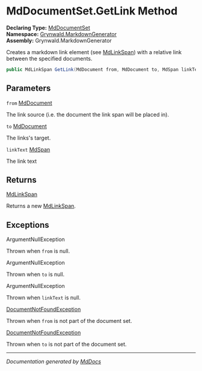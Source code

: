 ﻿<!--  
  <auto-generated>   
    The contents of this file were generated by a tool.  
    Changes to this file may be list if the file is regenerated  
  </auto-generated>   
-->

# MdDocumentSet.GetLink Method

**Declaring Type:** [MdDocumentSet](../index.md)  
**Namespace:** [Grynwald.MarkdownGenerator](../../index.md)  
**Assembly:** Grynwald.MarkdownGenerator

Creates a markdown link element (see [MdLinkSpan](../../MdLinkSpan/index.md)) with a relative link between the specified documents.

```csharp
public MdLinkSpan GetLink(MdDocument from, MdDocument to, MdSpan linkText);
```

## Parameters

`from`  [MdDocument](../../MdDocument/index.md)

The link source (i.e. the document the link span will be placed in).

`to`  [MdDocument](../../MdDocument/index.md)

The links's target.

`linkText`  [MdSpan](../../MdSpan/index.md)

The link text

## Returns

[MdLinkSpan](../../MdLinkSpan/index.md)

Returns a new [MdLinkSpan](../../MdLinkSpan/index.md).

## Exceptions

ArgumentNullException

Thrown when `from` is null.

ArgumentNullException

Thrown when `to` is null.

ArgumentNullException

Thrown when `linkText` is null.

[DocumentNotFoundException](../../DocumentNotFoundException/index.md)

Thrown when `from` is not part of the document set.

[DocumentNotFoundException](../../DocumentNotFoundException/index.md)

Thrown when `to` is not part of the document set.

___

*Documentation generated by [MdDocs](https://github.com/ap0llo/mddocs)*

